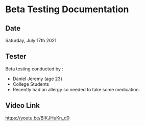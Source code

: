 # Beta Testing Documentation
## Date
Saturday, July 17th 2021
## Tester
Beta testing conducted by :
- Daniel Jeremy (age 23)
- College Students
- Recently had an allergy so needed to take some medication.
## Video Link
https://youtu.be/BIKJHuKn_d0 
